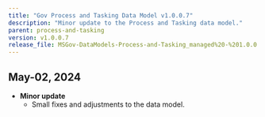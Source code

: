 ```yaml
---
title: "Gov Process and Tasking Data Model v1.0.0.7"
description: "Minor update to the Process and Tasking data model."
parent: process-and-tasking
version: v1.0.0.7
release_file: MSGov-DataModels-Process-and-Tasking_managed%20-%201.0.0.7.zip
---
```


## May-02, 2024

-   **Minor update**
    - Small fixes and adjustments to the data model.

